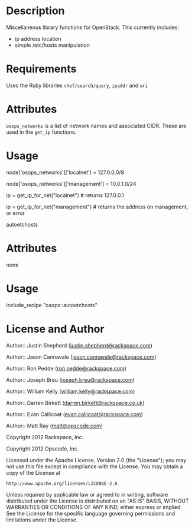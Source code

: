 Description
===========

Miscellaneous library functions for OpenStack. This currently includes:

 * ip address location
 * simple /etc/hosts manipulation

Requirements
============

Uses the Ruby libraries `chef/search/query`, `ipaddr` and `uri`

Attributes
==========

`osops_networks` is a list of network names and associated CIDR. These are used in the `get_ip` functions.

Usage
=====

node['osops_networks']['localnet'] = 127.0.0.0/8

node['osops_networks']['management'] = 10.0.1.0/24

ip = get_ip_for_net("localnet")  # returns 127.0.0.1

ip = get_ip_for_net("management") # returns the address on management, or error

autoetchosts

Attributes
==========

none

Usage
=====

include_recipe "osops::autoetchosts"

License and Author
==================

Author:: Justin Shepherd (<justin.shepherd@rackspace.com>)

Author:: Jason Cannavale (<jason.cannavale@rackspace.com>)

Author:: Ron Pedde (<ron.pedde@rackspace.com>)

Author:: Joseph Breu (<joseph.breu@rackspace.com>)

Author:: William Kelly (<william.kelly@rackspace.com>)

Author:: Darren Birkett (<darren.birkett@rackspace.co.uk>)

Author:: Evan Callicoat (<evan.callicoat@rackspace.com>)

Author:: Matt Ray (<matt@opscode.com>)

Copyright 2012 Rackspace, Inc.

Copyright 2012 Opscode, Inc.

Licensed under the Apache License, Version 2.0 (the "License");
you may not use this file except in compliance with the License.
You may obtain a copy of the License at

    http://www.apache.org/licenses/LICENSE-2.0

Unless required by applicable law or agreed to in writing, software
distributed under the License is distributed on an "AS IS" BASIS,
WITHOUT WARRANTIES OR CONDITIONS OF ANY KIND, either express or implied.
See the License for the specific language governing permissions and
limitations under the License.
